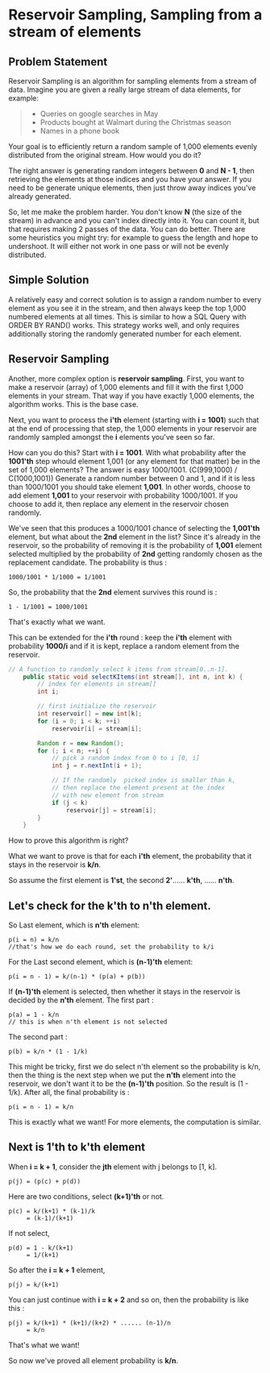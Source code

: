 # Reservoir Sampling, Sampling from a stream of elements

## Problem Statement

Reservoir Sampling is an algorithm for sampling elements from a stream of data. Imagine you are given a really large stream of data elements, for example:

> * Queries on google searches in May
> * Products bought at Walmart during the Christmas season
> * Names in a phone book

Your goal is to efficiently return a random sample of 1,000 elements evenly distributed from the original stream. How would you do it?

The right answer is generating random integers between **0** and **N - 1**, then retrieving the elements at those indices and you have your answer. If you need to be generate unique elements, then just throw away indices you've already generated.

So, let me make the problem harder. You don't know **N** (the size of the stream) in advance and you can't index directly into it. You can count it, but that requires making 2 passes of the data. You can do better. There are some heuristics you might try: for example to guess the length and hope to undershoot. It will either not work in one pass or will not be evenly distributed.

## Simple Solution

A relatively easy and correct solution is to assign a random number to every element as you see it in the stream, and then always keep the top 1,000 numbered elements at all times. This is similar to how a SQL Query with ORDER BY RAND() works. This strategy works well, and only requires additionally storing the randomly generated number for each element.

## Reservoir Sampling

Another, more complex option is **reservoir sampling**. First, you want to make a reservoir (array) of 1,000 elements and fill it with the first 1,000 elements in your stream. That way if you have exactly 1,000 elements, the algorithm works. This is the base case.

Next, you want to process the **i'th** element (starting with **i = 1001**) such that at the end of processing that step, the 1,000 elements in your reservoir are randomly sampled amongst the **i** elements you've seen so far.

How can you do this? Start with **i = 1001**. With what probability after the **1001'th** step whould element 1,001 (or any element for that matter) be in the set of 1,000 elements? The answer is easy 1000/1001. (C(999,1000) / C(1000,1001)) Generate a random number between 0 and 1, and if it is less than 1000/1001 you should take element **1,001**. In other words, choose to add element **1,001** to your reservoir with probability 1000/1001. If you choose to add it, then replace any element in the reservoir chosen randomly.

We've seen that this produces a 1000/1001 chance of selecting the **1,001'th** element, but what about the **2nd** element in the list? Since it's already in the reservoir, so the probability of removing it is the probability of **1,001** element selected multiplied by the probability of **2nd** getting randomly chosen as the replacement candidate. The probability is thus :

    1000/1001 * 1/1000 = 1/1001

So, the probability that the **2nd** element survives this round is :

    1 - 1/1001 = 1000/1001

That's exactly what we want.

This can be extended for the **i'th** round : keep the **i'th** element with probability **1000/i** and if it is kept, replace a random element from the reservoir.

```java
// A function to randomly select k items from stream[0..n-1].
    public static void selectKItems(int stream[], int n, int k) {
        // index for elements in stream[]
        int i;

        // first initialize the reservoir
        int reservoir[] = new int[k];
        for (i = 0; i < k; ++i)
            reservoir[i] = stream[i];

        Random r = new Random();
        for (; i < n; ++i) {
            // pick a random index from 0 to i [0, i]
            int j = r.nextInt(i + 1);

            // If the randomly  picked index is smaller than k,
            // then replace the element present at the index
            // with new element from stream
            if (j < k)
                reservoir[j] = stream[i];
        }
    }
```

How to prove this algorithm is right?

What we want to prove is that for each **i'th** element, the probability that it stays in the reservoir is **k/n**.

So assume the first element is **1'st**, the second **2'**...... **k'th**, ...... **n'th**.

## Let's check for the **k'th** to **n'th** element.

So Last element, which is **n'th** element:

    p(i = n) = k/n
    //that's how we do each round, set the probability to k/i

For the Last second element, which is **(n-1)'th** element:

    p(i = n - 1) = k/(n-1) * (p(a) + p(b))

If **(n-1)'th** element is selected, then whether it stays in the reservoir is decided by the **n'th** element. The first part :

    p(a) = 1 - k/n
    // this is when n'th element is not selected

The second part :

    p(b) = k/n * (1 - 1/k)

This might be tricky, first we do select n'th element so the probability is k/n, then the thing is the next step when we put the **n'th** element into the reservoir, we don't want it to be the **(n-1)'th** position. So the result is (1 - 1/k). After all, the final probability is :

    p(i = n - 1) = k/n

This is exactly what we want! For more elements, the computation is similar.

## Next is 1'th to k'th element

When **i = k + 1**, consider the **jth** element with j belongs to [1, k].

    p(j) = (p(c) + p(d))

Here are two conditions, select **(k+1)'th** or not.

    p(c) = k/(k+1) * (k-1)/k
         = (k-1)/(k+1)

If not select,

    p(d) = 1 - k/(k+1)
         = 1/(k+1)

So after the **i = k + 1** element,

    p(j) = k/(k+1)

You can just continue with **i = k + 2** and so on, then the probability is like this :

    p(j) = k/(k+1) * (k+1)/(k+2) * ...... (n-1)/n
         = k/n

That's what we want!

So now we've proved all element probability is **k/n**.
